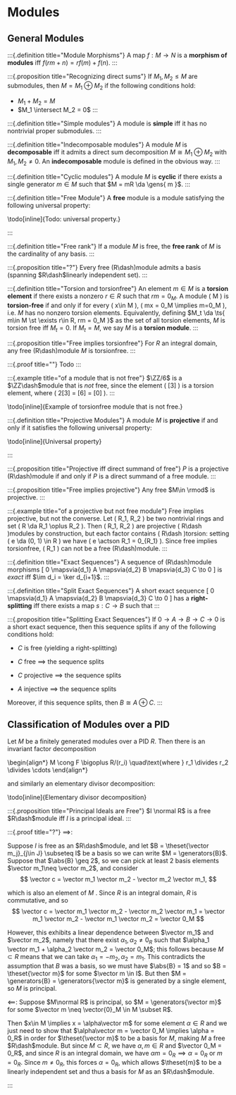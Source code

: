 # Modules

## General Modules


:::{.definition title="Module Morphisms"}
A map $f: M\to N$ is a **morphism of modules** iff $f(rm + n) = rf(m) + f(n)$.
:::

:::{.proposition title="Recognizing direct sums"}
If $M_1, M_2 \leq M$ are submodules, then $M = M_1 \oplus M_2$ if the following conditions hold:

- $M_1 + M_2 = M$
- $M_1 \intersect M_2 = 0$
:::

:::{.definition title="Simple modules"}
A module is **simple** iff it has no nontrivial proper submodules.
:::

:::{.definition title="Indecomposable modules"}
A module $M$ is **decomposable** iff it admits a direct sum decomposition $M \cong M_1 \oplus M_2$ with $M_1, M_2 \neq 0$.
An **indecomposable** module is defined in the obvious way.
:::



:::{.definition title="Cyclic modules"}
A module $M$ is **cyclic** if there exists a single generator $m\in M$ such that $M = mR \da \gens{ m }$.
:::


:::{.definition title="Free Module"}
A **free** module is a module satisfying the following universal property:

\todo[inline]{Todo: universal property.}

:::

:::{.definition title="Free rank"}
If a module $M$ is free, the **free rank** of $M$ is the cardinality of any basis.
:::


:::{.proposition title="?"}
Every free \(R\dash\)module admits a basis (spanning $R\dash$linearly independent set).
:::


:::{.definition title="Torsion and torsionfree"}
An element $m\in M$ is a **torsion element** if there exists a nonzero $r\in R$ such that $rm = 0_M$.
A module \( M \) is **torsion-free** if and only if for every \( x\in M \), \( mx = 0_M \implies m=0_M \), i.e. $M$ has no nonzero torsion elements.
Equivalently, defining $M_t \da \ts{ m\in M \st \exists r\in R, rm = 0_M }$ as the set of all torsion elements, $M$ is torsion free iff $M_t = 0$.
If $M_t = M$, we say $M$ is a **torsion module**.
:::


:::{.proposition title="Free implies torsionfree"}
For $R$ an integral domain, any free \(R\dash\)module $M$ is torsionfree.
:::

:::{.proof title=""}
Todo
:::

:::{.example title="of a module that is not free"}
$\ZZ/6$ is a $\ZZ\dash$module that is *not* free, since the element \( [3] \) is a torsion element, where \( 2[3] = [6] = [0] \).
:::

\todo[inline]{Example of torsionfree module that is not free.}



:::{.definition title="Projective Modules"}
A module $M$ is **projective** if and only if it satisfies the following universal property:

\todo[inline]{Universal property}

:::

:::{.proposition title="Projective iff direct summand of free"}
$P$ is a projective \(R\dash\)module if and only if $P$ is a direct summand of a free module.
:::

:::{.proposition title="Free implies projective"}
Any free $M\in \rmod$ is projective.
:::

:::{.example title="of a projective but not free module"}
Free implies projective, but not the converse.
Let \( R_1, R_2 \) be two nontrivial rings and set \( R \da R_1 \oplus R_2 \).
Then \( R_1, R_2 \) are projective \( R\dash \)modules by construction, but each factor contains \( R\dash \)torsion:
setting \( e \da (0, 1) \in R \) we have \( e \actson R_1 = 0_{R_1} \).
Since free implies torsionfree, \( R_1 \) can not be a free \(R\dash\)module.
:::


:::{.definition title="Exact Sequences"}
A sequence of \(R\dash\)module morphisms 
\[
0 \mapsvia{d_1} A \mapsvia{d_2} B \mapsvia{d_3} C \to 0
\]
is *exact* iff $\im d_i = \ker d_{i+1}$.
:::


:::{.definition title="Split Exact Sequences"}
A short exact sequence 
\[
0 \mapsvia{d_1} A \mapsvia{d_2} B \mapsvia{d_3} C \to 0
\]
has a **right-splitting** iff there exists a map $s: C\to B$ such that
:::


:::{.proposition title="Splitting Exact Sequences"}
If $0 \to A \to B \to C \to 0$ is a short exact sequence, then this sequence splits if any of the following conditions hold:

- $C$ is free (yielding a right-splitting)

- $C$ free $\implies$ the sequence splits
- $C$ projective $\implies$ the sequence splits
- $A$ injective $\implies$ the sequence splits

Moreover, if this sequence splits, then $B \cong A \oplus C$.
:::


## Classification of Modules over a PID

Let $M$ be a finitely generated modules over a PID $R$.
Then there is an invariant factor decomposition

\begin{align*}
M \cong F \bigoplus R/(r_i) \quad\text{where } r_1 \divides r_2 \divides \cdots
\end{align*}

and similarly an elementary divisor decomposition:

\todo[inline]{Elementary divisor decomposition}



:::{.proposition title="Principal Ideals are Free"}
$I \normal R$ is a free $R\dash$module iff $I$ is a principal ideal.
:::


:::{.proof title="?"}
$\implies$:

Suppose $I$ is free as an $R\dash$module, and let $B = \theset{\vector m_j}_{j\in J} \subseteq I$ be a basis so we can write $M = \generators{B}$.
Suppose that $\abs{B} \geq 2$, so we can pick at least 2 basis elements $\vector m_1\neq \vector m_2$, and consider
$$
\vector c = \vector m_1 \vector m_2 - \vector m_2 \vector m_1,
$$

which is also an element of $M$ .
Since $R$ is an integral domain, $R$ is commutative, and so
$$
\vector c = \vector m_1 \vector m_2 - \vector m_2 \vector m_1 = \vector m_1 \vector m_2 - \vector m_1 \vector m_2 = \vector 0_M
$$

However, this exhibits a linear dependence between $\vector m_1$ and $\vector m_2$, namely that there exist $\alpha_1, \alpha_2 \neq 0_R$ such that $\alpha_1 \vector m_1 + \alpha_2 \vector m_2 = \vector 0_M$; this follows because $M \subset R$ means that we can take $\alpha_1 = -m_2, \alpha_2 = m_1$. This contradicts the assumption that $B$ was a basis, so we must have $\abs{B} = 1$ and so $B = \theset{\vector m}$ for some $\vector m \in I$. But then $M = \generators{B} = \generators{\vector m}$ is generated by a single element, so $M$ is principal.

$\impliedby$:
Suppose $M\normal R$ is principal, so $M = \generators{\vector m}$ for some $\vector m \neq \vector{0}_M \in M \subset R$.

Then $x\in M \implies x = \alpha\vector m$ for some element $\alpha\in R$ and we just need to show that $\alpha\vector m = \vector 0_M \implies \alpha = 0_R$ in order for $\theset{\vector m}$ to be a basis for $M$, making $M$ a free $R\dash$module.
But since $M \subset R$, we have $\alpha, m \in R$ and $\vector 0_M = 0_R$, and since $R$ is an integral domain, we have $\alpha m = 0_R \implies \alpha = 0_R$ or $m = 0_R$.
Since $m \neq 0_R$, this forces $\alpha = 0_R$, which allows $\theset{m}$ to be a linearly independent set and thus a basis for $M$ as an $R\dash$module.

:::




